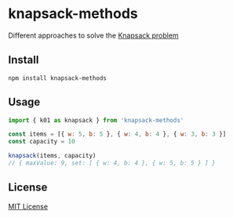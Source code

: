 # knapsack-methods

Different approaches to solve the [Knapsack problem](https://en.wikipedia.org/wiki/Knapsack_problem#0.2F1_Knapsack_Problem)

## Install

    npm install knapsack-methods

## Usage

```js
import { k01 as knapsack } from 'knapsack-methods'

const items = [{ w: 5, b: 5 }, { w: 4, b: 4 }, { w: 3, b: 3 }]
const capacity = 10

knapsack(items, capacity)
// { maxValue: 9, set: [ { w: 4, b: 4 }, { w: 5, b: 5 } ] }
```

## License

[MIT License](http://opensource.org/licenses/MIT)